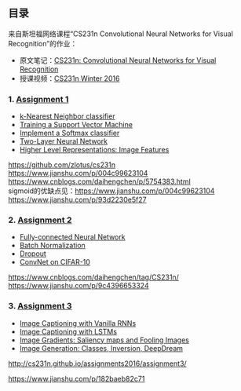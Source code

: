 ## 目录

来自斯坦福网络课程“CS231n Convolutional Neural Networks for Visual Recognition”的作业：
* 原文笔记：[CS231n: Convolutional Neural Networks for Visual Recognition](http://cs231n.github.io/) 
* 授课视频：[CS231n Winter 2016](https://www.youtube.com/playlist?list=PLkt2uSq6rBVctENoVBg1TpCC7OQi31AlC) 


### 1. [Assignment 1](http://cs231n.github.io/assignments2016/assignment1/)
  * [k-Nearest Neighbor classifier](assignment1/knn.ipynb)
  * [Training a Support Vector Machine](assignment1/svm.ipynb)
  * [Implement a Softmax classifier](assignment1/softmax.ipynb)
  * [Two-Layer Neural Network](assignment1/two_layer_net.ipynb)
  * [Higher Level Representations: Image Features](assignment1/features.ipynb)

https://github.com/zlotus/cs231n   
https://www.jianshu.com/p/004c99623104   
https://www.cnblogs.com/daihengchen/p/5754383.html   
sigmoid的优缺点见：https://www.jianshu.com/p/004c99623104   
https://www.jianshu.com/p/93d2230e5f27




### 2. [Assignment 2](http://cs231n.github.io/assignments2016/assignment2/)
  * [Fully-connected Neural Network](assignment2/FullyConnectedNets.ipynb)
  * [Batch Normalization](assignment2/BatchNormalization.ipynb)
  * [Dropout](assignment2/Dropout.ipynb)
  * [ConvNet on CIFAR-10](assignment2/ConvolutionalNetworks.ipynb)

https://www.cnblogs.com/daihengchen/tag/CS231n/
https://www.jianshu.com/p/9c4396653324


### 3. [Assignment 3](http://cs231n.github.io/assignments2016/assignment3/)
  * [Image Captioning with Vanilla RNNs](assignment3/RNN_Captioning.ipynb)
  * [Image Captioning with LSTMs](assignment3/LSTM_Captioning.ipynb)
  * [Image Gradients: Saliency maps and Fooling Images](assignment3/ImageGradients.ipynb)
  * [Image Generation: Classes, Inversion, DeepDream](assignment3/ImageGeneration.ipynb)

http://cs231n.github.io/assignments2016/assignment3/

https://www.jianshu.com/p/182baeb82c71
